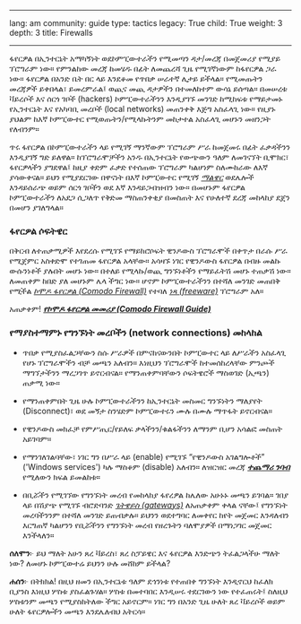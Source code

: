 

---

lang: am
community: guide
type: tactics
legacy: True
child: True
weight: 3
depth: 3
title: Firewalls

---

ፋየርዎል በኢንተርኔት አማካኝነት ወደኮምፒውተራችን የሚመጣን ዳታ/መረጃ በመጀመሪያ የሚያይ ፕሮግራም ነው። የምንልከው መረጃ ከመሄዱ በፊት ለመጨረሻ ጊዜ የሚገኛነውም ከፋየርዎል ጋራ ነው። ፋየርዎል በአንድ ቤት በር ላይ እንደቆመ የጥበቃ ሠራተኛ ሊታይ ይችላል። የሚመጡትን መረጃዎች ይቀበላል፣ ይመረምራል፤ ወጪና መጪ ዳታዎችን በተመለከተም ውሳኔ ይሰጣል። በመሠረቱ ቫይረሶች እና ሰርጎ ገቦች (hackers) ኮምፒውተራችንን እንዲያገኙ መንገድ ከሚከፍቱ የማይታመኑ የኢንተርኔት እና የአካባቢ መረቦች (local networks) መጠንቀቅ እጅግ አስፈላጊ ነው። የዚያኑ ያህልም ከእኛ ኮምፒውተር የሚወጡትን/የሚላኩትንም መከታተል አስፈላጊ መሆኑን መዘንጋት የለብንም። 

ጥሩ ፋየርዎል በኮምፒውተራችን ላይ የሚገኝ ማንኛውም ፕሮግራም ሥራ ከመጀመሩ በፊት ፈቃዳችንን እንዲያገኝ ግድ ይለዋል። ከፕሮግራሞቻችን አንዱ በኢንተርኔት የውጭውን ዓለም ለመገናኘት ቢሞክር፣ ፋየርዎላችን ያግደዋል፤ ከዚያ ቀድም ፈቃድ የተሰጠው ፕሮግራም ካልሆነም ስለሙከራው ለእኛ ያሳውቀናል። ይህን የሚያደርገው በዋናነት በእኛ ኮምፒውተር የሚገኝ [*ማልዌር*](/am/glossary#Malware) ወደሌሎች እንዳይሰራጭ ወይም ሰርጎ ገቦችን ወደ እኛ እንዳይጋብዝብን ነው። በመሆኑም ፋየርዎል ኮምፒውተራችን ለአደጋ ሲጋለጥ የቅድመ ማስጠንቀቂያ በመስጠት እና የሁለተኛ ደረጃ መከላከያ ደጀን በመሆን ያገለግላል።



### ፋየርዎል ሶፍትዌር ###

በቅርብ ለተጠቃሚዎች እየደረሱ የሚገኙ የማይክሮሶፍት ዊንዶውስ ፕሮግራሞች በቀጥታ በራሱ ሥራ የሚጀምር አስቀድሞ የተገጠመ ፋየርዎል አላቸው። አሳዛኙ ነገር የዊንዶውስ ፋየርዎል በብዙ መልኩ ውሱንነቶች ያሉበት መሆኑ ነው። በተለይ የሚላኩ/ወጪ ግንኙነቶችን የማይፈትሽ መሆኑ ተጠቃሽ ነው። ለመጠቀም ከበድ ያለ መሆኑም ሌላ ችግር ነው። ሆኖም ኮምፒውተራችንን በተሻለ መንገድ መጠበቅ የሚችል [*ኮሞዶ ፋየርዎል (Comodo Firewall)*](/am//glossary#Comodo_Firewall) የተባለ [*ነጻ (freeware)*](/am/glossary#Freeware) ፕሮግራም አለ።


<div class=getstarted markdown=1>
 
አጠቃቀም! [***የኮሞዶ ፋየርዎል መመሪያ (Comodo Firewall Guide)***](/en/comodofirewall_main)

</div>



### የማያስተማምኑ የግንኙነት መረቦችን (network connections) መከላከል ###

- ጥበቃ የሚያስፈልጋቸውን ስሱ ሥራዎች በምናከናውንበት ኮምፒውተር ላይ ለሥራችን አስፈላጊ የሆኑ ፕሮግራሞችን ብቻ መጫን አለብን። እነዚህን ፕሮግራሞች ከተመሰከረላቸው ምንጮች ማግኘታችንን ማረጋገጥ ይኖርብናል። የማንጠቀምባቸውን ሶፍትዌሮች ማስወገድ (ኢጫን) ጠቃሚ ነው። 

- የማንጠቀምበት ጊዜ ሁሉ ኮምፒውተራችንን ከኢንተርኔት መስመር ግንኙነትን ማለያየት (Disconnect)፣ ወደ መኝታ ስንሄድም ኮምፒውተሩን ሙሉ በሙሉ ማጥፋት ይኖርብናል።

- የዊንዶውስ መክፈቻ የምሥጢር/የይለፍ ቃላችንን/ቁልፋችንን ለማንም ቢሆን አሳልፎ መስጠት አይገባም።

- የማንገለገልባቸው፣ ነገር ግን በሥራ ላይ (enable) የሚገኙ “የዊንዶውስ አገልግሎቶች” ('Windows services') ካሉ ማስቆም (disable) አለብን። ለዝርዝር መረጃ [***ተጨማሪ ንባብ***](/am/chapter-1-5) የሚለውን ክፍል ይመልከቱ።

- በቢሯችን የሚገኘው የግንኙነት መረብ የመከላከያ ፋየረዎል ከሌለው አሁኑኑ መጫን ይገባል። ገበያ ላይ በሽያጭ የሚገኙ ብሮድባንድ [*ጌትዌይስ (gateways)*](/am/glossary#Router) ለአጠቃቀም ቀላል ናቸው፤ የግንኙነት መረባችንንም በተሻለ መንገድ ይጠብቃሉ። ይህንን ወደተግባር ለመቀየር ከየት መጀመር እንዳለብን እርግጠኛ ካልሆንን የቢሯችንን የግንኙነት መረብ የዘረጉትን ባለሞያዎች በማነጋገር መጀመር እንችላለን።



<div class=background markdown=1>

**ሰለሞን**፦ ይህ ማለት አሁን ጸረ ቫይረስ፣ ጸረ ስፓይዌር እና ፋየርዎል እንድጭን ትፈልጋላችሁ ማለት ነው? ለመሆኑ ኮምፒውተሬ ይህንን ሁሉ መሸከም ይችላል?

**ሐሰን**፦ በትክክል! በዚህ ዘመን በኢንተርኔቱ ዓለም ደኅንነቱ የተጠበቀ ግንኙነት እንዲኖርህ ከፈለክ ቢያንስ እነዚህ ሦስቱ ያስፈልጉሃል። ሦስቱ በመተባበር እንዲሠሩ ተደርገውን ነው የተፈጠሩት፤ ስለዚህ ሦስቱንም መጫን የሚያስከትለው ችግር አይኖርም። ነገር ግን በአንድ ጊዜ ሁለት ጸረ ቫይረሶች ወይም ሁለት ፋየርዎሎችን መጫን እንደሌለብህ አትርሳ።

</div>


